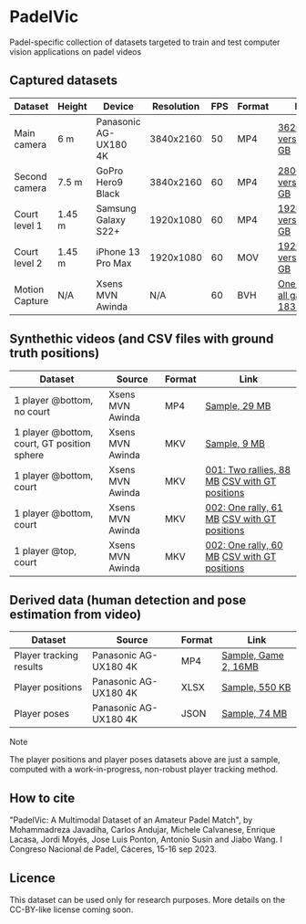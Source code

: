 # PadelVic
Padel-specific collection of datasets targeted to train and test computer vision applications on padel videos

## Captured datasets
| Dataset    | Height | Device              | Resolution | FPS | Format | Link |
|------------|--------|---------------------|------------|-----|--------|------|
| Main camera        | 6 m    | Panasonic AG-UX180 4K | 3840x2160 | 50  | MP4    | [3626x1960 version, 5.2 GB](https://www.dropbox.com/scl/fi/hrzytt71wc92zaq8oq0fh/panasonic_final.mp4?rlkey=vhj3rp9xbmxhemmx24bkfnu55&dl=0) |
| Second camera      | 7.5 m  | GoPro Hero9 Black     | 3840x2160 | 60  | MP4    | [2806x1870 version, 5.2 GB](https://www.dropbox.com/scl/fi/pnzk74zghdxtybd9zb62a/gopro.mp4?rlkey=k3agl6p3ntigncx0dbu0jwu2e&dl=0) |
| Court level 1      | 1.45 m | Samsung Galaxy S22+  | 1920x1080 | 60  | MP4    | [1920x1080 version, 3.2 GB](https://www.dropbox.com/s/hn9ub1qmjurcf5b/samsung.mp4?dl=0)|
| Court level 2      | 1.45 m | iPhone 13 Pro Max    | 1920x1080 | 60  | MOV    | [1920x1080 version, 3.2 GB](https://www.dropbox.com/scl/fi/6n7ahs5az28sos3pws7dg/iphone.mp4?rlkey=vn6hfwoz84k60w5ug1nyo2uiz&dl=0)|
| Motion Capture     | N/A    | Xsens MVN Awinda      | N/A       | 60  | BVH| [One player, all games, 183 MB](https://www.dropbox.com/scl/fi/sl5hdlr6bal69v2acdbei/bvh.zip?rlkey=13ttllqg65ayoujhozpy75yzd&dl=0)|

## Synthethic videos (and CSV files with ground truth positions)
| Dataset    | Source              | Format | Link |
|------------|---------------------|--------|------|
| 1 player @bottom, no court | Xsens MVN Awinda      | MP4 | [Sample, 29 MB](https://www.dropbox.com/scl/fi/clsjqiwvby6w8byv9g0ap/1630-16300.mp4?rlkey=aqecxe72tasojmoqi721l6mdv&dl=0) |
| 1 player @bottom, court, GT position sphere| Xsens MVN Awinda | MKV | [Sample, 9 MB](https://www.dropbox.com/scl/fi/lv1itp4vpnwywudwe6t6b/001-2200-3960.mkv?rlkey=fm1544hw7gwzzcw8ly9ulfyku&dl=0) |     
| 1 player @bottom, court | Xsens MVN Awinda | MKV | [001: Two rallies, 88 MB](https://www.dropbox.com/scl/fi/hhw2ag7nfligagrgu01nm/001-1250-17462.mkv?rlkey=9pcmp205da9ifanqxr1uc99ox&dl=0) [CSV with GT positions](https://www.dropbox.com/scl/fi/84pppfrg8h263q91wr9vv/001-1250-17462.csv?rlkey=48cs2qs15cdq7pt28qzxfkfjt&dl=0)|     
| 1 player @bottom, court | Xsens MVN Awinda | MKV | [002: One rally, 61 MB](https://www.dropbox.com/scl/fi/1v5gi1sz331f6vwwaqer2/002-0275-11541.mkv?rlkey=fva50ssaofd5c2v0xpdxxn4va&dl=0) [CSV with GT positions](https://www.dropbox.com/scl/fi/1rea3wuis3cv12pf6fwts/002-0275-11541.csv?rlkey=wk9yvlikw2jzw19if6ckc3bzw&dl=0)|   
| 1 player @top, court | Xsens MVN Awinda | MKV | [002: One rally, 60 MB](https://www.dropbox.com/scl/fi/tb94z4sm8s2oeufwtb9fy/002B-0275-11541.mkv?rlkey=91ddt8bxhl41gfj33ynw3e52x&dl=0) [CSV with GT positions](https://www.dropbox.com/scl/fi/qku3xtfekqia0ar1mlgdv/002B-0275-11541.csv?rlkey=c0bgzjtwf0zcdspqrkbtbnbzo&dl=0)|   


## Derived data (human detection and pose estimation from video)
| Dataset    | Source              | Format | Link |
|------------|---------------------|--------|------|
| Player tracking results | Panasonic AG-UX180 4K | MP4    | [Sample, Game 2, 16MB](https://www.dropbox.com/scl/fi/oelg2ildoat14ttf4asv0/game2_vic_panasonic.mp4?rlkey=snv6msx10usvaq6nnl47v4cij&dl=0) |
| Player positions        | Panasonic AG-UX180 4K | XLSX    | [Sample, 550 KB](https://www.dropbox.com/scl/fi/g8usouvynhxb8jkoumqop/PadelVic_Panasonic_labeling-all-shared.xlsx?rlkey=5zs59cg3q4doiio75bak5255h&dl=0) |
| Player poses        | Panasonic AG-UX180 4K | JSON    | [Sample, 74 MB](https://www.dropbox.com/scl/fi/tkbeu8ndxl4axy9iijcwt/Panasonic_Poses.zip?rlkey=q9c60m5ln85nrihum1tlq4q53&dl=0) |



> [!NOTE]
> The player positions and player poses datasets above are just a sample, computed with a work-in-progress, non-robust player tracking method.  

## How to cite
"PadelVic: A Multimodal Dataset of an Amateur Padel Match", by Mohammadreza Javadiha, Carlos Andujar, Michele Calvanese, Enrique Lacasa,
Jordi Moyés, Jose Luis Ponton, Antonio Susín and Jiabo Wang. I Congreso Nacional de Padel, Cáceres, 15-16 sep 2023. 

## Licence
This dataset can be used only for research purposes. More details on the CC-BY-like license coming soon. 
